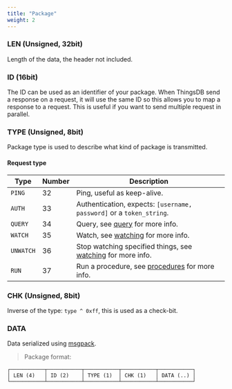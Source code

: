 ```yaml
---
title: "Package"
weight: 2
---
```


### LEN (Unsigned, 32bit)
Length of the data, the header not included.

### ID (16bit)
The ID can be used as an identifier of your package. When ThingsDB send a response
on a request, it will use the same ID so this allows you to map a response to a
request. This is useful if you want to send multiple request in parallel.

### TYPE (Unsigned, 8bit)
Package type is used to describe what kind of package is transmitted.

#### Request type
Type | Number | Description
--------| -----| -----------
`PING`  | 32 | Ping, useful as keep-alive.
`AUTH`  | 33 | Authentication, expects: `[username, password]` or a `token_string`.
`QUERY` | 34 | Query, see [query](../../query) for more info.
`WATCH` | 35 | Watch, see [watching](../../watching) for more info.
`UNWATCH` | 36 | Stop watching specified things, see [watching](../../watching) for more info.
`RUN` | 37 | Run a procedure, see [procedures](../../procedures-api) for more info.

### CHK (Unsigned, 8bit)
Inverse of the type: `type ^ 0xff`, this is used as a check-bit.

### DATA
Data serialized using [msgpack](https://github.com/transceptor-technology/libqpack).

> Package format:

```
┌───────────┬───────────┬───────────┬───────────┬───────────┐
│ LEN (4)   │ ID (2)    │ TYPE (1)  │ CHK (1)   │ DATA (..) │
└───────────┴───────────┴───────────┴───────────┴───────────┘
```